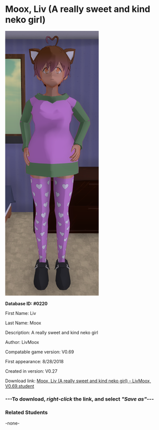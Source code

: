 # Moox, Liv (A really sweet and kind neko girl)

<img src="../../Files/Images/Moox, Liv (A really sweet and kind neko girl).png" title="Moox, Liv (A really sweet and kind neko girl) - LivMoox, V0.69">

**Database ID: #0220**

First Name: Liv

Last Name: Moox

Description: A really sweet and kind neko girl

Author: LivMoox

Compatable game version: V0.69

First appearance: 8/28/2018

Created in version: V0.27

Download link: <a href="https://raw.githubusercontent.com/Arbiter1223/Daigaku-Gurashi-Custom-Students/master/Files/Student%20Files/Moox%2C%20Liv%20(A%20really%20sweet%20and%20kind%20neko%20girl)%20-%20LivMoox%2C%20V0.69.student">Moox, Liv (A really sweet and kind neko girl) - LivMoox, V0.69.student</a>

### ---**To download, _right-click_ the link, and select _"Save as"_**---

### Related Students

-none-
